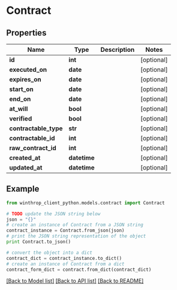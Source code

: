 # Contract


## Properties
Name | Type | Description | Notes
------------ | ------------- | ------------- | -------------
**id** | **int** |  | [optional] 
**executed_on** | **date** |  | [optional] 
**expires_on** | **date** |  | [optional] 
**start_on** | **date** |  | [optional] 
**end_on** | **date** |  | [optional] 
**at_will** | **bool** |  | [optional] 
**verified** | **bool** |  | [optional] 
**contractable_type** | **str** |  | [optional] 
**contractable_id** | **int** |  | [optional] 
**raw_contract_id** | **int** |  | [optional] 
**created_at** | **datetime** |  | [optional] 
**updated_at** | **datetime** |  | [optional] 

## Example

```python
from winthrop_client_python.models.contract import Contract

# TODO update the JSON string below
json = "{}"
# create an instance of Contract from a JSON string
contract_instance = Contract.from_json(json)
# print the JSON string representation of the object
print Contract.to_json()

# convert the object into a dict
contract_dict = contract_instance.to_dict()
# create an instance of Contract from a dict
contract_form_dict = contract.from_dict(contract_dict)
```
[[Back to Model list]](../README.md#documentation-for-models) [[Back to API list]](../README.md#documentation-for-api-endpoints) [[Back to README]](../README.md)


